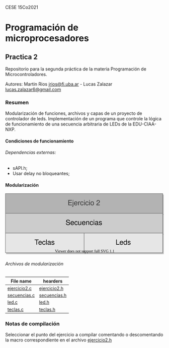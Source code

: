 CESE 15Co2021

# Programación de microprocesadores
## Practica 2

Repositorio para la segunda práctica de la materia Programación de Microcontroladores.

Autores: Martin Rios jrios@fi.uba.ar - Lucas Zalazar lucas.zalazar6@gmail.com

### Resumen
Modularización de funciones, archivos y capas de un proyecto de controlador de leds.
Implementación de un programa que controle la lógica de funcionamiento de una secuencia arbitraria de LEDs de la EDU-CIAA-NXP.

#### Condiciones de funcionamiento
###### Dependencias externas:
 - sAPI.h;
 - Usar delay no bloqueantes;

#### Modularización
![](https://github.com/lucascsd/practicoDos/blob/main/image/Capas%20Ejercicio%202.svg)

###### Archivos de modularización
| File name | hearders                    |
| ------------- | ------------------------------ |
| [ejercicio2.c](https://github.com/martinjrios/Practica2/blob/main/src/ejercicio2.c)|[ejercicio2.h](https://github.com/martinjrios/Practica2/blob/main/inc/ejercicio2.h)|
| [secuencias.c](https://github.com/martinjrios/Practica2/blob/main/src/secuencias.c)|[secuencias.h](https://github.com/martinjrios/Practica2/blob/main/inc/secuencias.h)|
| [led.c](https://github.com/martinjrios/Practica2/blob/main/src/led.c)|[led.h](https://github.com/martinjrios/Practica2/blob/main/inc/led.h)|
| [teclas.c](https://github.com/martinjrios/Practica2/blob/main/src/teclas.c)|[teclas.h](https://github.com/martinjrios/Practica2/blob/main/inc/teclas.h)|

### Notas de compilación
Seleccionar el punto del ejercicio a compilar comentando o descomentando la macro correspondiente en el archivo [ejercicio2.h](https://github.com/martinjrios/Practica2/blob/main/inc/ejercicio2.h) 

